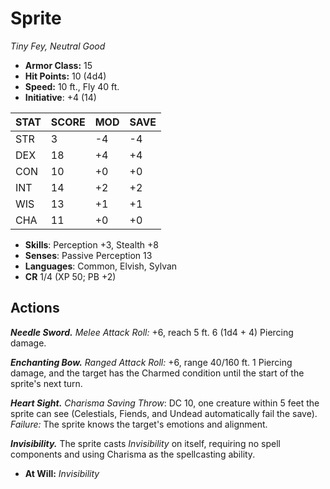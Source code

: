 # Sprite

*Tiny Fey, Neutral Good*

- **Armor Class:** 15
- **Hit Points:** 10 (4d4)
- **Speed:** 10 ft., Fly 40 ft.
- **Initiative**: +4 (14)

|STAT|SCORE|MOD|SAVE|
| --- | --- | --- | ---- |
| STR | 3 | -4 | -4 |
| DEX | 18 | +4 | +4 |
| CON | 10 | +0 | +0 |
| INT | 14 | +2 | +2 |
| WIS | 13 | +1 | +1 |
| CHA | 11 | +0 | +0 |

- **Skills**: Perception +3, Stealth +8
- **Senses**: Passive Perception 13
- **Languages**: Common, Elvish, Sylvan
- **CR** 1/4 (XP 50; PB +2)

## Actions

***Needle Sword.*** *Melee Attack Roll:* +6, reach 5 ft. 6 (1d4 + 4) Piercing damage.

***Enchanting Bow.*** *Ranged Attack Roll:* +6, range 40/160 ft. 1 Piercing damage, and the target has the Charmed condition until the start of the sprite's next turn.

***Heart Sight.*** *Charisma Saving Throw*: DC 10, one creature within 5 feet the sprite can see (Celestials, Fiends, and Undead automatically fail the save). *Failure:*  The sprite knows the target's emotions and alignment.

***Invisibility.*** The sprite casts *Invisibility* on itself, requiring no spell components and using Charisma as the spellcasting ability.

- **At Will:** *Invisibility*

